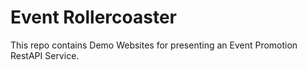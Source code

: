 # Event Rollercoaster

This repo contains Demo Websites for presenting an Event Promotion RestAPI Service.
